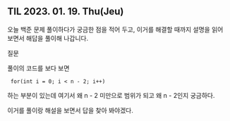 ## TIL 2023. 01. 19. Thu(Jeu)

오늘 백준 문제 풀이하다가 궁금한 점을 적어 두고, 이거를 해결할 때까지 설명을 읽어 보면서 해답을 풀이해 나갑니다.


질문 

풀이의 코드를 보다 보면

``` for(int i = 0; i < n - 2; i++)```

하는 부분이 있는데 여기서 왜 n - 2 미만으로 범위가 되고 왜 n - 2인지 궁금하다.

이거를 풀이랑 해설을 보면서 답을 찾아 봐야겠다. 
